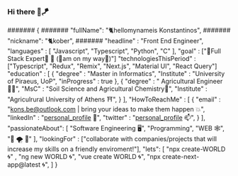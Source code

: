 ### Hi there 🤙🪁


####### {
#######   "fullName": "🐈hellomynameis Konstantinos",
#######   "nickname": "🐈kober",
#######   "headline" : "Front End Engineer",
   "languages" : [ "Javascript", "Typescript", "Python", "C" ],
   "goal" : ["💪Full Stack Expert🦾  🎯	 (🤙am on my way🤙)"]
   "technologiesThisPeriod" : ["Typescript", "Redux", "Remix", "Next.js", "Material UI", "React Query"]
   "education" : [
        {
           "degree" : "Master in Informatics",
           "Institute" : "University of Piraeus, UoP",
           "inProgress" : true
        },
        {
           "degree" : " Agricultural Engineer👨‍🌾",
           "MsC" : "Soil Science and Agricultural Chemistry🌴",
           "Institute" : "Agriculrural University of Athens ⛩️",
        }
   ],
   "HowToReachMe" : [
         {
            "email" : "kons.be@outlook.com | bring your ideas to make them happen 💥",
            "linkedIn" : "[personal_profile](https://www.linkedin.com/in/konstantinos-berdelis-520722188/) 💬",
            "twitter" : "[personal_profile](https://twitter.com/mperdememore) 📫",
         }
   ],
   "passionateAbout": [ "Software Engineering 🖥️", "Programming", "WEB 🕸️", "🌊 🌪️	🌟" ],
   "lookingFor" : ["collaborate with companies/projects that will increase my skills on a friendly enviroment!"],
   "lets": [ "npx create-WORLD 🌀" , "ng new WORLD 🌀", "vue create WORLD 🌀", "npx create-next-app@latest 🌀",  ]
}


